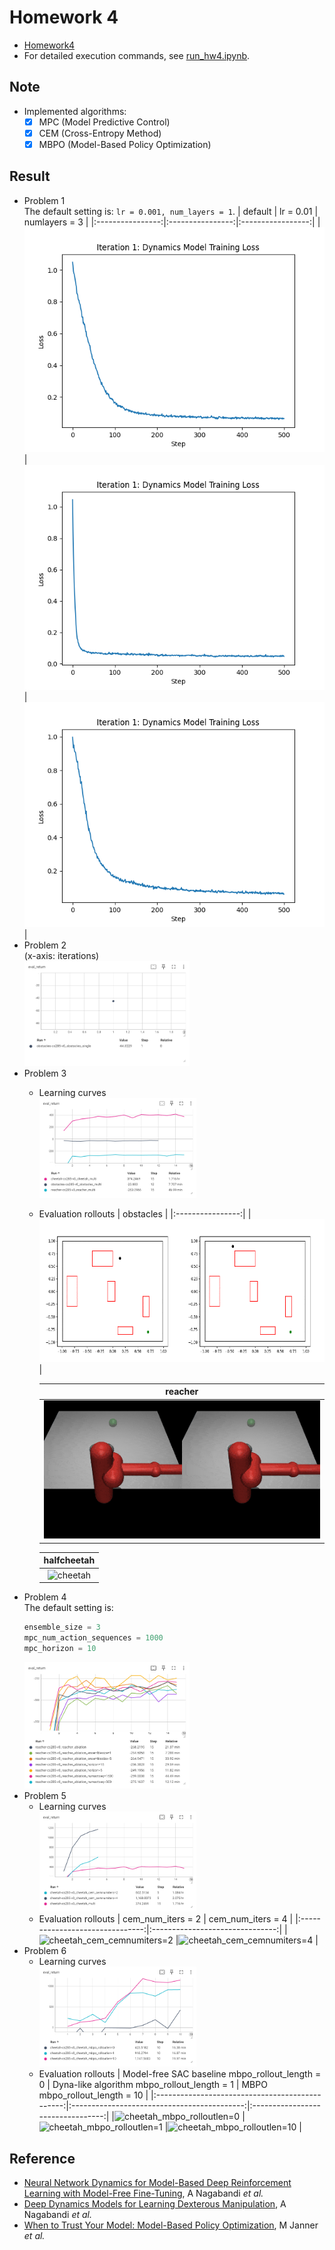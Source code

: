# Homework 4
* [Homework4]
* For detailed execution commands, see [run_hw4.ipynb].

## Note
* Implemented algorithms:
  * [x] MPC (Model Predictive Control)
  * [x] CEM (Cross-Entropy Method)
  * [x] MBPO (Model-Based Policy Optimization)

## Result
* Problem 1  
  The default setting is: `lr = 0.001, num_layers = 1`.
  | default          | lr = 0.01        | numlayers = 3     |
  |:----------------:|:----------------:|:-----------------:|
  |![p1_default]     |![p1_lr]          |![p1_numlayers]    |
* Problem 2  
  (x-axis: iterations)  
  <img src="results/problem2.png" width="55%" />
* Problem 3
  * Learning curves  
    <img src="results/problem3.png" width="55%" />
  * Evaluation rollouts
    | obstacles        |
    |:----------------:|
    |![obstacles]      |
    
    | reacher          |
    |:----------------:|
    |![reacher]        |

    | halfcheetah      |
    |:----------------:|
    |![cheetah]        |
* Problem 4  
  The default setting is:
  ```python
  ensemble_size = 3
  mpc_num_action_sequences = 1000
  mpc_horizon = 10
  ```
  <img src="results/problem4.png" width="55%" />
* Problem 5
  * Learning curves  
    <img src="results/problem5.png" width="55%" />
  * Evaluation rollouts
    | cem_num_iters = 2               | cem_num_iters = 4               |
    |:-------------------------------:|:-------------------------------:|
    |![cheetah_cem_cemnumiters=2]     |![cheetah_cem_cemnumiters=4]     |
* Problem 6
  * Learning curves  
    <img src="results/problem6.png" width="55%" />
  * Evaluation rollouts
    | Model-free SAC baseline mbpo_rollout_length = 0 | Dyna-like algorithm mbpo_rollout_length = 1 | MBPO<br> mbpo_rollout_length = 10 |
    |:-----------------------------------------------:|:-------------------------------------------:|:---------------------------------:|
    |![cheetah_mbpo_rolloutlen=0]                     |![cheetah_mbpo_rolloutlen=1]                 |![cheetah_mbpo_rolloutlen=10]      |

## Reference
* [Neural Network Dynamics for Model-Based Deep Reinforcement Learning with Model-Free Fine-Tuning], A Nagabandi *et al.*
* [Deep Dynamics Models for Learning Dexterous Manipulation], A Nagabandi *et al.*
* [When to Trust Your Model: Model-Based Policy Optimization], M Janner *et al.*



[Homework4]: https://rail.eecs.berkeley.edu/deeprlcourse/deeprlcourse/static/homeworks/hw4.pdf
[run_hw4.ipynb]: run_hw4.ipynb
[p1_default]: results/itr_1_loss_curve.png
[p1_lr]: <results/itr_1_loss_curve lr=0.01.png>
[p1_numlayers]: <results/itr_1_loss_curve numlayers=3.png>
[obstacles]: results/obstacles_multi.gif
[reacher]: results/reacher_multi.gif
[cheetah]: results/cheetah_multi.gif
[cheetah_cem_cemnumiters=2]: results/cheetah_cem_cemnumiters=2.gif
[cheetah_cem_cemnumiters=4]: results/cheetah_cem_cemnumiters=4.gif
[cheetah_mbpo_rolloutlen=0]: results/cheetah_mbpo_rolloutlen=0.gif
[cheetah_mbpo_rolloutlen=1]: results/cheetah_mbpo_rolloutlen=1.gif
[cheetah_mbpo_rolloutlen=10]: results/cheetah_mbpo_rolloutlen=10.gif
[Neural Network Dynamics for Model-Based Deep Reinforcement Learning with Model-Free Fine-Tuning]: https://arxiv.org/pdf/1708.02596
[Deep Dynamics Models for Learning Dexterous Manipulation]: https://arxiv.org/pdf/1909.11652
[When to Trust Your Model: Model-Based Policy Optimization]: https://arxiv.org/pdf/1906.08253

